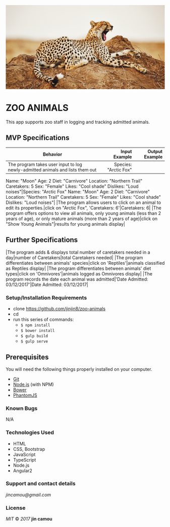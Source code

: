 ![screenshot](resources/images/cheetah.png)

# ZOO ANIMALS
This app supports zoo staff in logging and tracking admitted animals.  

## MVP Specifications
| Behavior                   | Input Example     | Output Example    |
| -------------------------- | -----------------:| -----------------:|
|The program takes user input to log newly-admitted animals and lists them out|Species: "Arctic Fox"
Name: "Moon"
Age: 2
Diet: "Carnivore"
Location: "Northern Trail"
Caretakers: 5
Sex: "Female"
Likes: "Cool shade"
Dislikes: "Loud noises"|Species: "Arctic Fox"
Name: "Moon"
Age: 2
Diet: "Carnivore"
Location: "Northern Trail"
Caretakers: 5
Sex: "Female"
Likes: "Cool shade"
Dislikes: "Loud noises"|
|The program allows users to click on an animal to edit its properties.|click on "Arctic Fox", 'Caretakers: 6'|Caretakers: 6|
|The program offers options to view all animals, only young animals (less than 2 years of age), or only mature animals (more than 2 years of age)|click on "Show Young Animals"|results for young animals display|

## Further Specifications
|The program adds & displays total number of caretakers needed in a day|number of Caretakers|total Caretakers needed|
|The program differentiates between animals' species|click on 'Reptiles'|animals classified as Reptiles display|
|The program differentiates between animals' diet types|click on 'Omnivores'|animals logged as Omnivores display|
|The program records the date each animal was admitted|'Date Admitted: 03/12/2017'|Date Admitted: 03/12/2017|


### Setup/Installation Requirements
* clone <https://github.com/jinjin8/zoo-animals>
* cd <zoo-animals>
* run this series of commands:
  * `$ npm install`
  * `$ bower install`
  * `$ gulp build`
  * `$ gulp serve`

## Prerequisites
You will need the following things properly installed on your computer.
* [Git](http://git-scm.com/)
* [Node.js](http://nodejs.org/) (with NPM)
* [Bower](http://bower.io/)
* [PhantomJS](http://phantomjs.org/)  

### Known Bugs
N/A

### Technologies Used
* HTML
* CSS, Bootstrap
* JavaScript
* TypeScript
* Node.js
* Angular2

### Support and contact details
_jincamou@gmail.com_

### License
_MIT_ &copy; _2017_ **jin camou**
